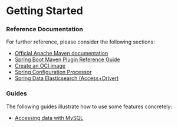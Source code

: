 # Getting Started

### Reference Documentation
For further reference, please consider the following sections:

* [Official Apache Maven documentation](https://maven.apache.org/guides/index.html)
* [Spring Boot Maven Plugin Reference Guide](https://docs.spring.io/spring-boot/docs/3.1.2/maven-plugin/reference/html/)
* [Create an OCI image](https://docs.spring.io/spring-boot/docs/3.1.2/maven-plugin/reference/html/#build-image)
* [Spring Configuration Processor](https://docs.spring.io/spring-boot/docs/3.1.2/reference/htmlsinge/index.html#appendix.configuration-metadata.annotation-processor)
* [Spring Data Elasticsearch (Access+Driver)](https://docs.spring.io/spring-boot/docs/3.1.2/reference/htmlsinge/index.html#data.nosql.elasticsearch)

### Guides
The following guides illustrate how to use some features concretely:

* [Accessing data with MySQL](https://spring.io/guides/gs/accessing-data-mysql/)

